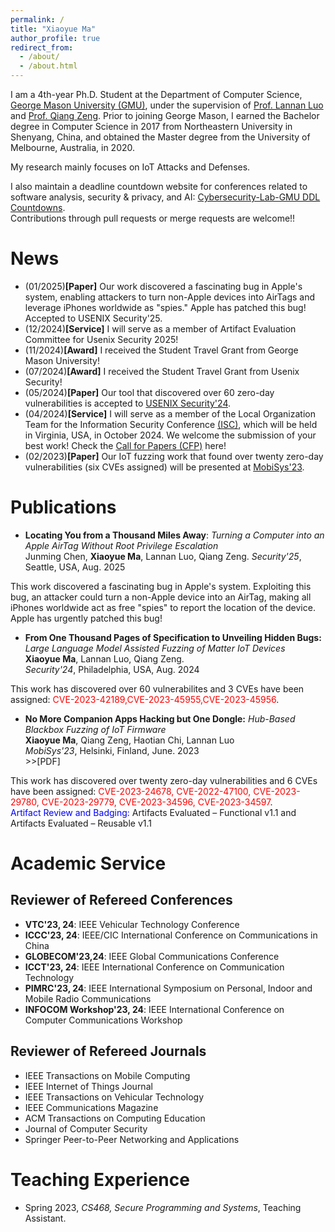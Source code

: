 ```yaml
---
permalink: /
title: "Xiaoyue Ma"
author_profile: true
redirect_from: 
  - /about/
  - /about.html
---
```

I am a 4th-year Ph.D. Student at the Department of Computer Science, [George Mason University (GMU)](https://www.gmu.edu/), under the supervision of [Prof. Lannan Luo](https://lannan.github.io/index.html) and [Prof. Qiang Zeng](https://cs.gmu.edu/~zeng/). Prior to joining George Mason, I earned the Bachelor degree in Computer Science in 2017 from Northeastern University in Shenyang, China, and obtained the Master degree from the University of Melbourne, Australia, in 2020.

My research mainly focuses on IoT Attacks and Defenses.

I also maintain a deadline countdown website for conferences related to software analysis, security & privacy, and AI: [Cybersecurity-Lab-GMU DDL Countdowns](https://cybersecurity-lab-gmu.github.io/).  
Contributions through pull requests or merge requests are welcome!!
 <!-- My reserch interests include IoT vulnerability analysis, mobile computing and software engineering. -->

News
======
* (01/2025)**[Paper]** Our work discovered a fascinating bug in Apple's system, enabling attackers to turn non-Apple devices into AirTags and leverage iPhones worldwide as "spies." Apple has patched this bug! Accepted to USENIX Security'25.
* (12/2024)**[Service]** I will serve as a member of Artifact Evaluation Committee for Usenix Security 2025!
* (11/2024)**[Award]** I received the Student Travel Grant from George Mason University!
* (07/2024)**[Award]** I received the Student Travel Grant from Usenix Security!
* (05/2024)**[Paper]** Our tool that discovered over 60 zero-day vulnerabilities is accepted to [USENIX Security'24](https://www.usenix.org/conference/usenixsecurity24).
* (04/2024)**[Service]** I will serve as a member of the Local Organization Team for the Information Security Conference [(ISC)](https://isc24.cs.gmu.edu), which will be held in Virginia, USA, in October 2024. We welcome the submission of your best work! Check the [Call for Papers (CFP)](https://isc24.cs.gmu.edu/docs/call-for-papers/) here!
* (02/2023)**[Paper]** Our IoT fuzzing work that found over twenty zero-day vulnerabilities (six CVEs assigned) will be presented at [MobiSys'23](https://www.sigmobile.org/mobisys/2023/).

Publications
======

* **Locating You from a Thousand Miles Away**: *Turning a Computer into an Apple AirTag Without Root Privilege Escalation*  
Junming Chen, **Xiaoyue Ma**, Lannan Luo, Qiang Zeng.
*Security'25*, Seattle, USA, Aug. 2025

This work discovered a fascinating bug in Apple's system. Exploiting this bug, an attacker could turn a non-Apple device into an AirTag, making all iPhones worldwide act as free "spies" to report the location of the device. Apple has urgently patched this bug!

* **From One Thousand Pages of Specification to Unveiling Hidden Bugs:** *Large Language Model Assisted Fuzzing of Matter IoT Devices*  
**Xiaoyue Ma**, Lannan Luo, Qiang Zeng.    
*Security'24*, Philadelphia, USA, Aug. 2024

This work has discovered over 60 vulnerabilites and 3 CVEs have been assigned: <span style="color: red;">CVE-2023-42189,CVE-2023-45955,CVE-2023-45956</span>.

* **No More Companion Apps Hacking but One Dongle:** *Hub-Based Blackbox Fuzzing of IoT Firmware*  
**Xiaoyue Ma**, Qiang Zeng, Haotian Chi, Lannan Luo  
*MobiSys'23*, Helsinki, Finland, June. 2023    
\>\>[PDF]

<!-- (../assets/IoT-Fuzzing.pdf)   -->
This work has discovered over twenty zero-day vulnerabilities and 6 CVEs have been assigned: <span style="color: red;">CVE-2023-24678, CVE-2022-47100, CVE-2023-29780, CVE-2023-29779, CVE-2023-34596, CVE-2023-34597</span>.  
<span style="color: blue;">Artifact Review and Badging:</span> Artifacts Evaluated – Functional v1.1 and Artifacts Evaluated – Reusable v1.1

<!-- Awards/Honors
======
* Student Travel Grant, Usenix Security,2024
* Summer Research award, George Mason University, 2023.
* Engineering Scholarship, University of South Carolina, 2022.
* Higher Education Emergency Relief Fund Grant, University of South Carolina, 2021.
* Engineering Exchange Scholarship, The University of Melbourne, 2019.
* Excellent Student, Northeastern University, 2016-2017. -->

# Academic Service 
## Reviewer of Refereed Conferences
* **VTC'23, 24**: IEEE Vehicular Technology Conference
* **ICCC'23, 24**: IEEE/CIC International Conference on Communications in China
* **GLOBECOM'23,24**: IEEE Global Communications Conference
* **ICCT'23, 24**: IEEE International Conference on Communication Technology
* **PIMRC'23, 24**: IEEE International Symposium on Personal, Indoor and Mobile Radio Communications 
* **INFOCOM Workshop'23, 24**: IEEE International Conference on Computer Communications Workshop

## Reviewer of Refereed Journals
* IEEE Transactions on Mobile Computing
* IEEE Internet of Things Journal
* IEEE Transactions on Vehicular Technology
* IEEE Communications Magazine
* ACM Transactions on Computing Education
* Journal of Computer Security
* Springer Peer-to-Peer Networking and Applications

Teaching Experience
======
* Spring 2023, *CS468, Secure Programming and Systems*, Teaching Assistant.


